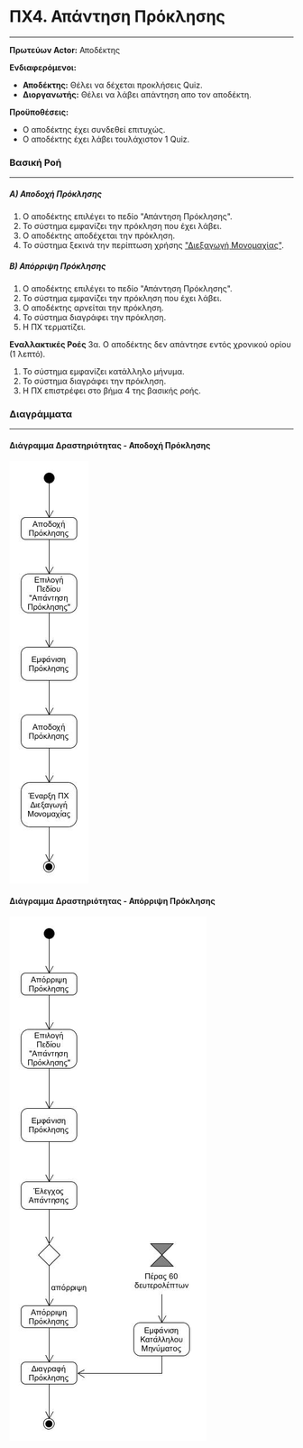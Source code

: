 # ΠΧ4. Απάντηση Πρόκλησης
---
__Πρωτεύων Actor:__ Αποδέκτης

__Ενδιαφερόμενοι:__
- __Αποδέκτης:__ Θέλει να δέχεται προκλήσεις Quiz.
- __Διοργανωτής:__ Θέλει να λάβει απάντηση απο τον αποδέκτη.

__Προϋποθέσεις:__
- Ο αποδέκτης έχει συνδεθεί επιτυχώς.
- Ο αποδέκτης έχει λάβει τουλάχιστον 1 Quiz.

### Βασική Ροή
---
##### Α) Αποδοχή Πρόκλησης 
1. Ο αποδέκτης επιλέγει το πεδίο "Απάντηση Πρόκλησης".
2. Το σύστημα εμφανίζει την πρόκληση που έχει λάβει.
3. Ο αποδέκτης αποδέχεται την πρόκληση.
4. Το σύστημα ξεκινά την περίπτωση χρήσης ["Διεξαγωγή Μονομαχίας"](use-case-dual.md).

##### B) Απόρριψη Πρόκλησης 
1. Ο αποδέκτης επιλέγει το πεδίο "Απάντηση Πρόκλησης".
2. Το σύστημα εμφανίζει την πρόκληση που έχει λάβει.
3. Ο αποδέκτης αρνείται την πρόκληση.
4. Το σύστημα διαγράφει την πρόκληση.
5. Η ΠΧ τερματίζει.

__Εναλλακτικές Ροές__
3α. Ο αποδέκτης δεν απάντησε εντός χρονικού ορίου (1 λεπτό).
1. Το σύστημα εμφανίζει κατάλληλο μήνυμα.
2. Το σύστημα διαγράφει την πρόκληση.
3. Η ΠΧ επιστρέφει στο βήμα 4 της βασικής ροής.

### Διαγράμματα
---
#### Διάγραμμα Δραστηριότητας - Αποδοχή Πρόκλησης
![activity_diagram_accept_quiz](diagrams/activity_diagram_accept_quiz.jpg "R2 Use Case Diagram")

#### Διάγραμμα Δραστηριότητας - Απόρριψη Πρόκλησης
![activity_diagram_reject_quiz](diagrams/activity_diagram_reject_quiz.jpg "R2 Use Case Diagram")

